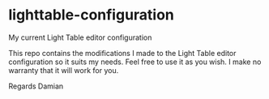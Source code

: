 # lighttable-configuration
My current Light Table editor configuration

This repo contains the modifications I made to the Light Table editor configuration so it suits my needs.
Feel free to use it as you wish. I make no warranty that it will work for you.

Regards
Damian
